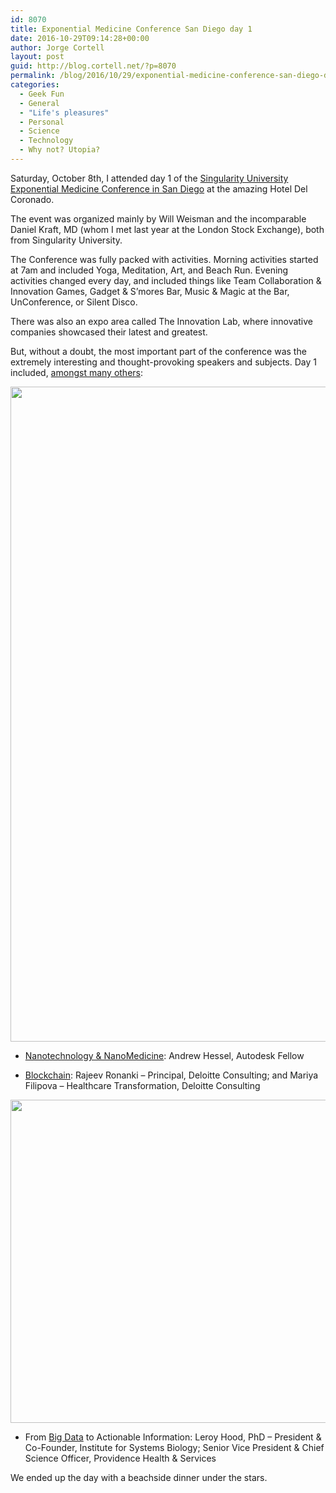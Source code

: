 ```yaml
---
id: 8070
title: Exponential Medicine Conference San Diego day 1
date: 2016-10-29T09:14:28+00:00
author: Jorge Cortell
layout: post
guid: http://blog.cortell.net/?p=8070
permalink: /blog/2016/10/29/exponential-medicine-conference-san-diego-day-1/
categories:
  - Geek Fun
  - General
  - "Life's pleasures"
  - Personal
  - Science
  - Technology
  - Why not? Utopia?
---
```

Saturday, October 8th, I attended day 1 of the <a href="https://exponential.singularityu.org/medicine/2016program/" target="_blank">Singularity University Exponential Medicine Conference in San Diego</a> at the amazing Hotel Del Coronado.

The event was organized mainly by Will Weisman and the incomparable Daniel Kraft, MD (whom I met last year at the London Stock Exchange), both from Singularity University.

The Conference was fully packed with activities. Morning activities started at 7am and included Yoga, Meditation, Art, and Beach Run. Evening activities changed every day, and included things like Team Collaboration & Innovation Games, Gadget & S’mores Bar, Music & Magic at the Bar, UnConference, or Silent Disco.

There was also an expo area called The Innovation Lab, where innovative companies showcased their latest and greatest.

But, without a doubt, the most important part of the conference was the extremely interesting and thought-provoking speakers and subjects. Day 1 included, [amongst many others](https://exponential.singularityu.org/medicine/2016program/):

<img class="alignnone size-medium" src="https://farm6.staticflickr.com/5698/30599603375_162f04cf8a_k.jpg" alt="" width="2048" height="1048" />

  * [Nanotechnology & NanoMedicine](http://singularityhub.com/2015/11/13/exponential-medicine-the-most-advanced-nanotechnology-today-is-already-inside-you/): Andrew Hessel, Autodesk Fellow

  * [Blockchain](http://singularityhub.com/2015/11/12/exponential-medicine-health-data-discomfort-blockchain-is-the-cure/): Rajeev Ronanki &#8211; Principal, Deloitte Consulting; and Mariya Filipova &#8211; Healthcare Transformation, Deloitte Consulting

<img class="alignnone size-medium" src="https://farm6.staticflickr.com/5797/29967502074_f9fef36f9f_b.jpg" alt="" width="1024" height="517" />

  * From [Big Data](http://singularityhub.com/2016/05/16/mits-sandy-pentland-big-data-can-be-a-profoundly-humanizing-force-in-industry/) to Actionable Information: Leroy Hood, PhD &#8211; President & Co-Founder, Institute for Systems Biology; Senior Vice President & Chief Science Officer, Providence Health & Services

We ended up the day with a beachside dinner under the stars.

&nbsp;